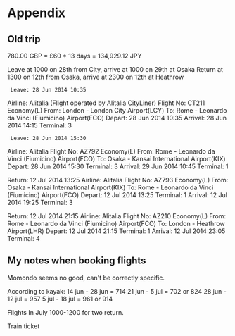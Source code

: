 
# Appendix

## Old trip
780.00 GBP = £60 * 13 days = 134,929.12 JPY

Leave at 1000 on 28th from City, arrive at 1000 on 29th at Osaka
Return at 1300 on 12th from Osaka, arrive at 2300 on 12th at Heathrow

     Leave: 28 Jun 2014 10:35
Airline: Alitalia (Flight operated by Alitalia CityLiner) Flight No: CT211 Economy(L)
From: London - London City Airport(LCY)
To: Rome - Leonardo da Vinci (Fiumicino) Airport(FCO)
Depart: 28 Jun 2014 10:35
Arrival: 28 Jun 2014 14:15 Terminal: 3

     Leave: 28 Jun 2014 15:30
Airline: Alitalia Flight No: AZ792 Economy(L)
From: Rome - Leonardo da Vinci (Fiumicino) Airport(FCO)
To: Osaka - Kansai International Airport(KIX)
Depart: 28 Jun 2014 15:30 Terminal: 3
Arrival: 29 Jun 2014 10:45 Terminal: 1

Return: 12 Jul 2014 13:25
Airline: Alitalia Flight No: AZ793 Economy(L)
From: Osaka - Kansai International Airport(KIX)
To: Rome - Leonardo da Vinci (Fiumicino) Airport(FCO)
Depart: 12 Jul 2014 13:25 Terminal: 1
Arrival: 12 Jul 2014 19:25 Terminal: 3

Return: 12 Jul 2014 21:15
Airline: Alitalia Flight No: AZ210 Economy(L)
From: Rome - Leonardo da Vinci (Fiumicino) Airport(FCO)
To: London - Heathrow Airport(LHR)
Depart: 12 Jul 2014 21:15 Terminal: 1
Arrival: 12 Jul 2014 23:05 Terminal: 4

## My notes when booking flights
Momondo seems no good, can't be correctly specific.

According to kayak:
14 jun - 28 jun = 714
21 jun -  5 jul = 702 or 824
28 jun - 12 jul = 957
 5 jul - 18 jul = 961 or 914


Flights
In July 1000-1200 for two return.

Train ticket

